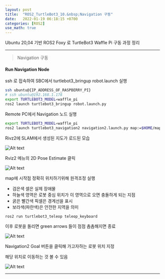```yaml
---
layout: post
title:  "ROS2_TurtleBot3_10.&nbsp;Navigation 구동"
date:   2022-01-19 06:18:15 +0700
categories: [ROS2]
use_math: true
---
```


Ubuntu 20,04 기반 ROS2 Foxy 로 TurtleBot3 Waffle Pi 구동 과정 정리

---

> Navigation 구동

#### Run Navigation Node

ssh 로 접속하여 SBC에서 turtlebot3_bringup robot.launch 실행

``` bash
ssh ubuntu@{IP_ADDRESS_OF_RASPBERRY_PI}
# ssh ubuntu@192.168.1.178
export TURTLEBOT3_MODEL=waffle_pi
ros2 launch turtlebot3_bringup robot.launch.py
```

Remote PC에서 Navigation 노드 실행

``` bash
export TURTLEBOT3_MODEL=waffle_pi
ros2 launch turtlebot3_navigation2 navigation2.launch.py map:=$HOME/map.yaml
```
Rivz2에 SLAM에서 생성된 지도가 로드된 모습

![Alt text](http://leesangwon0114.github.io/static/img/ROS2/10.1.png)

Rviz2 메뉴의 2D Pose Estimate 클릭

![Alt text](http://leesangwon0114.github.io/static/img/ROS2/10.2.png)

map에 시작점 정확히 위치하기위해 원격조정 실행

- 검은색 셀은 실제 장애물
- 하늘색 영역은 로봇 중심 위치가 이 영역으로 오면 충돌하게 되는 지점
- 굵은 빨간색 픽셀은 경계선을 표시
- 보라색(파란색)은 안전한 지역을 의미

``` bash
ros2 run turtlebot3_teleop teleop_keyboard
```

이후 로봇을 돌리면 green arrows 들이 점점 촘촘해지면 종료

![Alt text](http://leesangwon0114.github.io/static/img/ROS2/10.3.png)

Navigation2 Goal 버튼을 클릭해 가고자하는 로봇 위치 지정

해당 위치로 이동하는 것 볼 수 있음

![Alt text](http://leesangwon0114.github.io/static/img/ROS2/10.4.png)

---